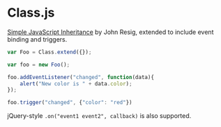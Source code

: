 Class.js
========

[Simple JavaScript Inheritance](http://ejohn.org/blog/simple-javascript-inheritance/) by John Resig, 
extended to include event binding and triggers.

```javascript
var Foo = Class.extend({});

var foo = new Foo();

foo.addEventListener("changed", function(data){
    alert("New color is " + data.color);
});

foo.trigger("changed", {"color": "red"})

```

jQuery-style `.on("event1 event2", callback)` is also supported.